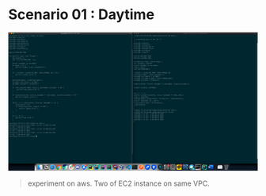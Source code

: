 # Scenario 01 : Daytime


![screenshot](./screenshot.png)
> experiment on aws. Two of EC2 instance on same VPC.
